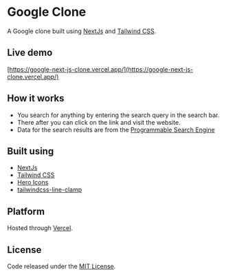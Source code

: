 # Google Clone
A Google clone built using [NextJs](https://nextjs.org/) and [Tailwind CSS](https://tailwindcss.com/).

## Live demo
[https://google-next-js-clone.vercel.app/](https://google-next-js-clone.vercel.app/)

## How it works
- You search for anything by entering the search query in the search bar.
- There after you can click on the link and visit the website.
- Data for the search results are from the [Programmable Search Engine](https://developers.google.com/custom-search/v1/overview)

## Built using
- [NextJs](https://nextjs.org/)
- [Tailwind CSS](https://tailwindcss.com/)
- [Hero Icons](https://heroicons.com/)
- [tailwindcss-line-clamp](https://github.com/tailwindlabs/tailwindcss-line-clamp)

## Platform
Hosted through [Vercel](https://vercel.com/).

## License
Code released under the [MIT License](https://github.com/Tushar-Indurjeeth/Google-NextJs-Clone/blob/8f44c353a1edc8c726a6b5cce961b9aa51c5ea06/LICENSE).
